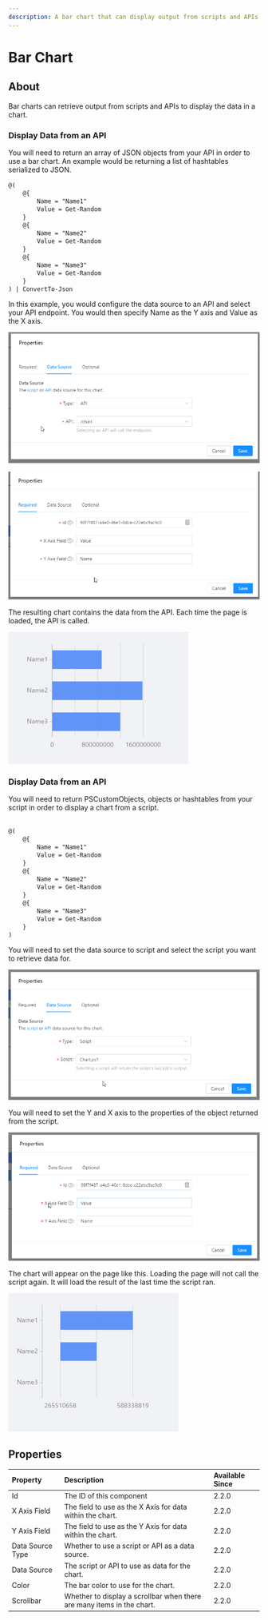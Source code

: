 ```yaml
---
description: A bar chart that can display output from scripts and APIs.
---
```


# Bar Chart

## About

Bar charts can retrieve output from scripts and APIs to display the data in a chart. 

### Display Data from an API

You will need to return an array of JSON objects from your API in order to use a bar chart. An example would be returning a list of hashtables serialized to JSON. 

```text
@(
    @{
        Name = "Name1"
        Value = Get-Random
    }
    @{
        Name = "Name2"
        Value = Get-Random
    }
    @{
        Name = "Name3"
        Value = Get-Random
    }
) | ConvertTo-Json 
```

In this example, you would configure the data source to an API and select your API endpoint. You would then specify Name as the Y axis and Value as the X axis. 

![](../../.gitbook/assets/image%20%28233%29.png)

![](../../.gitbook/assets/image%20%28244%29.png)

The resulting chart contains the data from the API. Each time the page is loaded, the API is called. 

![](../../.gitbook/assets/image%20%28245%29.png)

### Display Data from an API

You will need to return PSCustomObjects, objects or hashtables from your script in order to display a chart from a script. 

```text

@(
    @{
        Name = "Name1"
        Value = Get-Random
    }
    @{
        Name = "Name2"
        Value = Get-Random
    }
    @{
        Name = "Name3"
        Value = Get-Random
    }
)
```

You will need to set the data source to script and select the script you want to retrieve data for. 

![](../../.gitbook/assets/image%20%28253%29.png)

You will need to set the Y and X axis to the properties of the object returned from the script. 

![](../../.gitbook/assets/image%20%28236%29.png)

The chart will appear on the page like this. Loading the page will not call the script again. It will load the result of the last time the script ran. 

![](../../.gitbook/assets/image%20%28247%29.png)

## Properties

| Property | Description | Available Since |
| :--- | :--- | :--- |
| Id | The ID of this component | 2.2.0 |
| X Axis Field | The field to use as the X Axis for data within the chart. | 2.2.0 |
| Y Axis Field | The field to use as the Y Axis for data within the chart. | 2.2.0 |
| Data Source Type | Whether to use a script or API as a data source. | 2.2.0 |
| Data Source | The script or API to use as data for the chart. | 2.2.0 |
| Color | The bar color to use for the chart. | 2.2.0 |
| Scrollbar | Whether to display a scrollbar when there are many items in the chart. | 2.2.0 |

